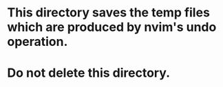 # This directory saves the temp files which are produced by nvim's undo operation.

# Do not delete this directory.
